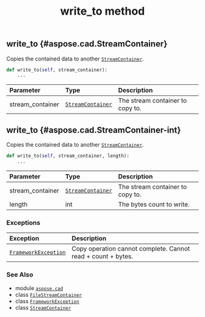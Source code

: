 ﻿---
title: write_to method
second_title: Aspose.CAD for Python via .NET API References
description: 
type: docs
weight: 130
url: /aspose.cad/filestreamcontainer/write_to/
is_root: false
---

## write_to {#aspose.cad.StreamContainer}

Copies the contained data to another [`StreamContainer`](/cad/python-net/aspose.cad/streamcontainer).



```python
def write_to(self, stream_container):
    ...
```


| Parameter | Type | Description |
| :- | :- | :- |
| stream_container | [`StreamContainer`](/cad/python-net/aspose.cad/streamcontainer) | The stream container to copy to. |


## write_to {#aspose.cad.StreamContainer-int}

Copies the contained data to another [`StreamContainer`](/cad/python-net/aspose.cad/streamcontainer).



```python
def write_to(self, stream_container, length):
    ...
```


| Parameter | Type | Description |
| :- | :- | :- |
| stream_container | [`StreamContainer`](/cad/python-net/aspose.cad/streamcontainer) | The stream container to copy to. |
| length | int | The bytes count to write. |
### Exceptions
| Exception | Description |
| :- | :- |
| [`FrameworkException`](/cad/python-net/aspose.cad.cadexceptions/frameworkexception) | Copy operation cannot complete. Cannot read  + count +  bytes. |





### See Also
* module [`aspose.cad`](../../)
* class [`FileStreamContainer`](/cad/python-net/aspose.cad/filestreamcontainer)
* class [`FrameworkException`](/cad/python-net/aspose.cad.cadexceptions/frameworkexception)
* class [`StreamContainer`](/cad/python-net/aspose.cad/streamcontainer)
